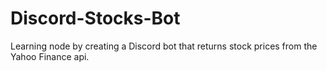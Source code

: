 # Discord-Stocks-Bot
 Learning node by creating a Discord bot that returns stock prices from the Yahoo Finance api.
